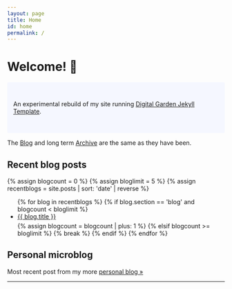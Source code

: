 ```yaml
---
layout: page
title: Home
id: home
permalink: /
---
```


# Welcome! 🌱

<p style="padding: 3em 1em; background: #f5f7ff; border-radius: 4px;">
  An experimental rebuild of my site running <a href="../notes/digital-garden-jekyll-template/" class="internal-link">Digital Garden Jekyll Template</a>.
</p>

The <a href="../blog/" class="internal-link">Blog</a> and long term <a href="../archive/" class="internal-link">Archive</a> are the same as they have been.

## Recent blog posts

  {% assign blogcount = 0 %}
  {% assign bloglimit = 5 %}
  {% assign recentblogs = site.posts | sort: 'date' | reverse %}
  <ul>
    {% for blog in recentblogs %}
        {% if blog.section == 'blog' and blogcount < bloglimit %}
          <li class="blog-entry" style="margin-bottom: 5px;">
            <a class="internal-link" href="{{ blog.url }}">{{ blog.title }}</a>
          </li>
            {% assign blogcount = blogcount | plus: 1 %}
        {% elsif blogcount >= bloglimit %}
            {% break %}
        {% endif %}
    {% endfor %}
  </ul>

  <h2>Personal microblog</h2>

  Most recent post from my more [personal blog »](https://blog.bmannconsulting.com)

  <script type="text/javascript" src="https://micro.blog/sidebar.js?username=boris&count=1"></script>

  <hr />


<style>
  .wrapper {
    max-width: 46em;
  }
  .microblog_post {
    padding: 0px 30px 10px 20px;
  }
</style>
